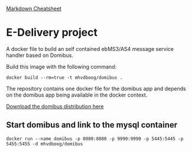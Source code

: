 [Markdown Cheatsheet](https://github.com/adam-p/markdown-here/wiki/Markdown-Cheatsheet)

# E-Delivery project
A docker file to build an self contained ebMS3/AS4 message service handler based on Domibus.

Build this image with the following command:

`docker build --rm=true -t mhvdboog/domibus .`

The repository contains one docker file for the domibus app and depends on the domibus app being available in the docker context.

[Download the domibus distribution here](https://joinup.ec.europa.eu/nexus/content/repositories/releases/eu/europa/ec/cipa/cef-edelivery-distribution/3.2.0-alpha-1/cef-edelivery-distribution-3.2.0-alpha-1-as4-jboss.zip)

## Start domibus and link to the mysql container
`docker run --name domibus -p 8080:8080 -p 9990:9990 -p 5445:5445 -p 5455:5455 -d mhvdboog/domibus`

